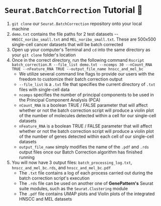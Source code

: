 # `Seurat.BatchCorrection` Tutorial 📝

1. `git clone` our `Seurat.BatchCorrection` repository onto your local machine
2. `demo.txt` contains the file paths for 2 test datasets -- `HNSCC_noribo_small.txt` and `MEL_noribo_small.txt`. These are 500x500 single-cell cancer datasets that will be batch corrected
3. Open up your computer's Terminal and `cd` into the same directory as your `git clone` folder's location
4. Once in the correct directory, run the following command `Rscript batch_correction.R --file_list demo.txt --ncomps 30 --nCount_RNA TRUE --nFeature_RNA TRUE --output_file_name hnscc_and_mel_bc`
	- We utilize several command line flags to provide our users with the freedom to customize their batch correction output
	- `--file_list` is a `.txt` file that specifies the current directory of `.txt` files with single-cell data
	- `ncomps` specifies the number of principal components to be used in the Principal Component Analysis (PCA)
	- `nCount_RNA` is a boolean TRUE / FALSE parameter that will affect whether or not the batch correction script will produce a violin plot of the number of molecules detected within a cell for our single-cell datasets
	- `nFeature_RNA` is a boolean TRUE / FALSE parameter that will affect whether or not the batch correction script will produce a violin plot of the number of genes detected within each cell of our single-cell datasets
	- `output_file_name` simply modifies the name of the `.pdf` and `.rds` output files once our Batch Correction algorithm has finished running
5. You will now have 3 output files: `batch_processing_log.txt`, `hnscc_and_mel_bc.rds`, and `hnscc_and_mel_bc.pdf`
	- The `.txt` file contains a log of each process carried out during the batch correction script's execution
	- The `.rds` file can be used on another one of **GenePattern's** Seurat suite modules, such as the `Seurat.Clustering` module
	- The `.pdf` file contains UMAP plots and Violin plots of the integrated HNSCC and MEL datasets